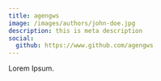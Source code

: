 ```yaml
---
title: agengws
image: /images/authors/john-doe.jpg
description: this is meta description
social:
  github: https://www.github.com/agengws
---
```


Lorem Ipsum.
